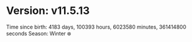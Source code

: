 # Version: v11.5.13
Time since birth: 4183 days, 100393 hours, 6023580 minutes, 361414800 seconds
Season: Winter ❄️

